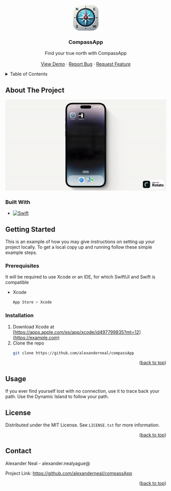 <!-- Improved compatibility of back to top link: See: https://github.com/othneildrew/Best-README-Template/pull/73 -->
<a id="readme-top"></a>
<!--
*** Thanks for checking out the Best-README-Template. If you have a suggestion
*** that would make this better, please fork the repo and create a pull request
*** or simply open an issue with the tag "enhancement".
*** Don't forget to give the project a star!
*** Thanks again! Now go create something AMAZING! :D
-->



<!-- PROJECT SHIELDS -->
<!--
*** I'm using markdown "reference style" links for readability.
*** Reference links are enclosed in brackets [ ] instead of parentheses ( ).
*** See the bottom of this document for the declaration of the reference variables
*** for contributors-url, forks-url, etc. This is an optional, concise syntax you may use.
*** https://www.markdownguide.org/basic-syntax/#reference-style-links
-->





<!-- PROJECT LOGO -->
<br />
<div align="center">
  <a href="https://github.com/alexanderneal/compassApp">
    <img src="/logo.png" alt="Logo" width="80" height="80">
  </a>

<h3 align="center">CompassApp</h3>

  <p align="center">
Find your true north with CompassApp
    <br />
    <br />
    <a href="https://github.com/alexanderneal/compassApp">View Demo</a>
    ·
    <a href="https://github.com/github_username/repo_name/issues/new?labels=bug&template=bug-report---.md">Report Bug</a>
    ·
    <a href="https://github.com/github_username/repo_name/issues/new?labels=enhancement&template=feature-request---.md">Request Feature</a>
  </p>
</div>



<!-- TABLE OF CONTENTS -->
<details>
  <summary>Table of Contents</summary>
  <ol>
    <li>
      <a href="#about-the-project">About The Project</a>
      <ul>
        <li><a href="#built-with">Built With</a></li>
      </ul>
    </li>
    <li>
      <a href="#getting-started">Getting Started</a>
      <ul>
        <li><a href="#prerequisites">Prerequisites</a></li>
        <li><a href="#installation">Installation</a></li>
      </ul>
    </li>
    <li><a href="#usage">Usage</a></li>
    <li><a href="#license">License</a></li>
    <li><a href="#contact">Contact</a></li>    
  </ol>
</details>


<!-- ABOUT THE PROJECT -->
## About The Project

![description.gif](description.gif)

### Built With

* [![Swift][Swift.org]][Swift-url]


<!-- GETTING STARTED -->
## Getting Started

This is an example of how you may give instructions on setting up your project locally.
To get a local copy up and running follow these simple example steps.

### Prerequisites

It will be required to use Xcode or an IDE, for which SwiftUI and Swift is compatible
* Xcode
  ```sh
  App Store > Xcode
  ```

### Installation

1. Download Xcode at [https://apps.apple.com/es/app/xcode/id497799835?mt=12](https://example.com)
2. Clone the repo
   ```sh
   git clone https://github.com/alexanderneal/compassApp
   ```


<p align="right">(<a href="#readme-top">back to top</a>)</p>

<!-- USAGE -->
## Usage
If you ever find yourself lost with no connection, use it to trace back your path. Use the Dynamic Island to follow your path.

<!-- LICENSE -->
## License

Distributed under the MIT License. See `LICENSE.txt` for more information.

<p align="right">(<a href="#readme-top">back to top</a>)</p>



<!-- CONTACT -->
## Contact

Alexander Neal - alexander.nealyague@

Project Link: https://github.com/alexanderneal/compassApp

<p align="right">(<a href="#readme-top">back to top</a>)</p>


<!-- MARKDOWN LINKS & IMAGES -->
<!-- https://www.markdownguide.org/basic-syntax/#reference-style-links -->

[stars-shield]: https://img.shields.io/github/stars/github_username/repo_name.svg?style=for-the-badge
[stars-url]: https://github.com/github_username/repo_name/stargazers
[license-shield]: https://img.shields.io/github/license/github_username/repo_name.svg?style=for-the-badge
[license-url]:https://github.com/alexanderneal/Exercises/LICENSE.txt
[linkedin-shield]: https://img.shields.io/badge/-LinkedIn-black.svg?style=for-the-badge&logo=linkedin&colorB=555
[linkedin-url]: https://github.com/alexanderneal
[product-screenshot]: images/screenshot.png
[React.js]: https://img.shields.io/badge/React-20232A?style=for-the-badge&logo=react&logoColor=61DAFB
[Swift.org]: https://img.shields.io/badge/Swift-FA7343?style=for-the-badge&logo=swift&logoColor=white
[Swift-url]:https://www.swift.org/
